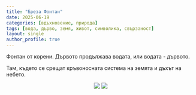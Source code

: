 ```yaml
---
title: "Бреза Фонтан"
date: 2025-06-19
categories: [вдъхновение, природа]
tags: [вода, дърво, земя, живот, символика, свързаност]
layout: single
author_profile: true
---
```


<div class="poem">
Фонтан от корени.
Дървото продължава водата,
или водата - дървото.

Там, където се срещат
кръвоносната система на земята
и дъхът на небето.

</div>

<p align="center">
  <img src="{{ site.baseurl }}/assets/images/golaJena1.jpg" />
  <img src="{{ site.baseurl }}/assets/images/golaJena2.jpg" />
</p>

